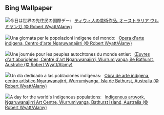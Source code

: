 ## Bing Wallpaper
![](https://www.bing.com/th?id=OHR.BathurstArt_JA-JP1737755187_UHD.jpg&w=1000)今日は世界の先住民の国際デー:&nbsp;&ensp;[ティウィ人の芸術作品, オーストラリア ウルミヤンガ (© Robert Wyatt/Alamy)](https://www.bing.com/th?id=OHR.BathurstArt_JA-JP1737755187_UHD.jpg)
<br><br/>
![](https://www.bing.com/th?id=OHR.BathurstArt_IT-IT6904548782_UHD.jpg&w=1000)Una giornata per le popolazioni indigene del mondo:&nbsp;&ensp;[Opera d'arte indigena, Centro d'arte Ngaruwanajirri (© Robert Wyatt/Alamy)](https://www.bing.com/th?id=OHR.BathurstArt_IT-IT6904548782_UHD.jpg)
<br><br/>
![](https://www.bing.com/th?id=OHR.BathurstArt_FR-FR2057200035_UHD.jpg&w=1000)Une journée pour les peuples autochtones du monde entier:&nbsp;&ensp;[Œuvres d'art aborigènes, Centre d'art Ngaruwanajirri, Wurrumiyanga, île Bathurst, Australie (© Robert Wyatt/Alamy)](https://www.bing.com/th?id=OHR.BathurstArt_FR-FR2057200035_UHD.jpg)
<br><br/>
![](https://www.bing.com/th?id=OHR.BathurstArt_ES-ES6749343914_UHD.jpg&w=1000)Un día dedicado a las poblaciones indígenas:&nbsp;&ensp;[Obra de arte indígena, centro artístico Ngaruwanajirri, Wurrumiyanga, Isla de Bathurst, Australia (© Robert Wyatt/Alamy)](https://www.bing.com/th?id=OHR.BathurstArt_ES-ES6749343914_UHD.jpg)
<br><br/>
![](https://www.bing.com/th?id=OHR.BathurstArt_EN-GB5230437301_UHD.jpg&w=1000)A day for the world's Indigenous populations:&nbsp;&ensp;[Indigenous artwork, Ngaruwanajirri Art Centre, Wurrumiyanga, Bathurst Island, Australia (© Robert Wyatt/Alamy)](https://www.bing.com/th?id=OHR.BathurstArt_EN-GB5230437301_UHD.jpg)
<br><br/>
